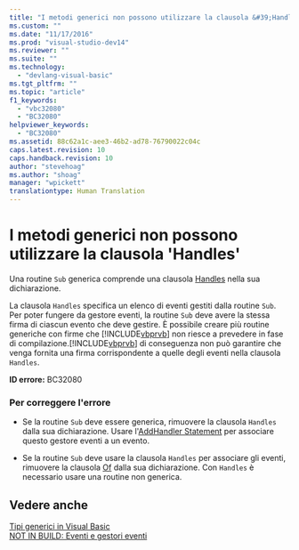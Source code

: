```yaml
---
title: "I metodi generici non possono utilizzare la clausola &#39;Handles&#39; | Microsoft Docs"
ms.custom: ""
ms.date: "11/17/2016"
ms.prod: "visual-studio-dev14"
ms.reviewer: ""
ms.suite: ""
ms.technology: 
  - "devlang-visual-basic"
ms.tgt_pltfrm: ""
ms.topic: "article"
f1_keywords: 
  - "vbc32080"
  - "BC32080"
helpviewer_keywords: 
  - "BC32080"
ms.assetid: 88c62a1c-aee3-46b2-ad78-76790022c04c
caps.latest.revision: 10
caps.handback.revision: 10
author: "stevehoag"
ms.author: "shoag"
manager: "wpickett"
translationtype: Human Translation
---
```

# I metodi generici non possono utilizzare la clausola &#39;Handles&#39;
Una routine `Sub` generica comprende una clausola [Handles](../../visual-basic/language-reference/statements/handles-clause.md) nella sua dichiarazione.  
  
 La clausola `Handles` specifica un elenco di eventi gestiti dalla routine `Sub`. Per poter fungere da gestore eventi, la routine `Sub` deve avere la stessa firma di ciascun evento che deve gestire. È possibile creare più routine generiche con firme che [!INCLUDE[vbprvb](../../csharp/programming-guide/concepts/linq/includes/vbprvb_md.md)] non riesce a prevedere in fase di compilazione.[!INCLUDE[vbprvb](../../csharp/programming-guide/concepts/linq/includes/vbprvb_md.md)] di conseguenza non può garantire che venga fornita una firma corrispondente a quelle degli eventi nella clausola `Handles`.  
  
 **ID errore:** BC32080  
  
### Per correggere l'errore  
  
-   Se la routine `Sub` deve essere generica, rimuovere la clausola `Handles` dalla sua dichiarazione. Usare l'[AddHandler Statement](../../visual-basic/language-reference/statements/addhandler-statement.md) per associare questo gestore eventi a un evento.  
  
-   Se la routine `Sub` deve usare la clausola `Handles` per associare gli eventi, rimuovere la clausola [Of](../../visual-basic/language-reference/statements/of-clause.md) dalla sua dichiarazione. Con `Handles` è necessario usare una routine non generica.  
  
## Vedere anche  
 [Tipi generici in Visual Basic](../../visual-basic/programming-guide/language-features/data-types/generic-types.md)   
 [NOT IN BUILD: Eventi e gestori eventi](http://msdn.microsoft.com/it-it/95074a0d-1cbc-4221-a95a-964185c7f962)
